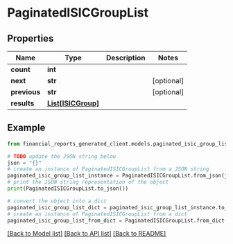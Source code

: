 # PaginatedISICGroupList


## Properties

Name | Type | Description | Notes
------------ | ------------- | ------------- | -------------
**count** | **int** |  | 
**next** | **str** |  | [optional] 
**previous** | **str** |  | [optional] 
**results** | [**List[ISICGroup]**](ISICGroup.md) |  | 

## Example

```python
from financial_reports_generated_client.models.paginated_isic_group_list import PaginatedISICGroupList

# TODO update the JSON string below
json = "{}"
# create an instance of PaginatedISICGroupList from a JSON string
paginated_isic_group_list_instance = PaginatedISICGroupList.from_json(json)
# print the JSON string representation of the object
print(PaginatedISICGroupList.to_json())

# convert the object into a dict
paginated_isic_group_list_dict = paginated_isic_group_list_instance.to_dict()
# create an instance of PaginatedISICGroupList from a dict
paginated_isic_group_list_from_dict = PaginatedISICGroupList.from_dict(paginated_isic_group_list_dict)
```
[[Back to Model list]](../README.md#documentation-for-models) [[Back to API list]](../README.md#documentation-for-api-endpoints) [[Back to README]](../README.md)


